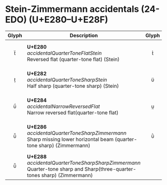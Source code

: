 Stein-Zimmermann accidentals (24-EDO) (U+E280–U+E28F)
=====================================================

| **Glyph** | **Description** | **Glyph** | **Description**
| :-------: | --------------- | :-------: | ---------------
|<span class="bravura_large">&#xe280;</span> | **U+E280**<br/>*accidentalQuarterToneFlatStein*<br/>Reversed flat (quarter-tone flat) (Stein) | <span class="bravura_large">&#xe281;</span> | **U+E281**<br/>*accidentalThreeQuarterTonesFlatZimmermann*<br/>Reversed flat and flat (three-quarter-tones flat) (Zimmermann)
|<span class="bravura_large">&#xe282;</span> | **U+E282**<br/>*accidentalQuarterToneSharpStein*<br/>Half sharp (quarter-tone sharp) (Stein) | <span class="bravura_large">&#xe283;</span> | **U+E283**<br/>*accidentalThreeQuarterTonesSharpStein*<br/>One and a half sharps (three-quarter-tones sharp) (Stein)
|<span class="bravura_large">&#xe284;</span> | **U+E284**<br/>*accidentalNarrowReversedFlat*<br/>Narrow reversed flat(quarter-tone flat) | <span class="bravura_large">&#xe285;</span> | **U+E285**<br/>*accidentalNarrowReversedFlatAndFlat*<br/>Narrow reversed flat and flat(three-quarter-tones flat)
|<span class="bravura_large">&#xe286;</span> | **U+E286**<br/>*accidentalQuarterToneSharpZimmermann*<br/>Sharp missing lower horizontal beam (quarter-tone sharp) (Zimmermann) |<span class="bravura_large">&#xe287;</span> | **U+E287**<br/>*accidentalThreeQuarterToneZimmermann*<br/>Sharp with additional thir horizontal beam in the middle (three-quarter-tones sharp) (Zimmermann)
|<span class="bravura_large">&#xe288;</span> | **U+E288**<br/>*accidentalQuarterToneSharpSharpZimmermann*<br/>Quarter-tone sharp and Sharp(three-quarter-tones sharp) (Zimmermann)